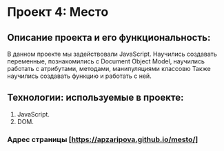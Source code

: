 # Проект 4: Место

 ## Описание проекта и его функциональность:
 В данном проекте мы задействовали JavaScript. Научились создавать переменные, познакомились с Document Object Model, научились работать с атрибутами, методами, манипуляциями классовю Также научились создавать функцию и работать с ней. 

## Технологии: используемые в проекте:
1. JavaScript.
2. DOM.

### Адрес страницы [https://apzaripova.github.io/mesto/]
